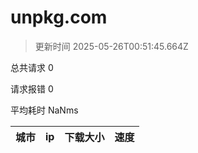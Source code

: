 
  # unpkg.com

  > 更新时间 2025-05-26T00:51:45.664Z
  
  总共请求 0

  请求报错 0

  平均耗时 NaNms

|城市|ip|下载大小|速度|
|-----|----------|---|---|

  